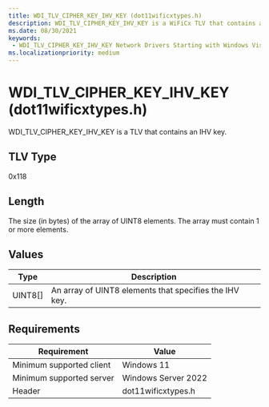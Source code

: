 ```yaml
---
title: WDI_TLV_CIPHER_KEY_IHV_KEY (dot11wificxtypes.h)
description: WDI_TLV_CIPHER_KEY_IHV_KEY is a WiFiCx TLV that contains an IHV key.
ms.date: 08/30/2021
keywords:
 - WDI_TLV_CIPHER_KEY_IHV_KEY Network Drivers Starting with Windows Vista
ms.localizationpriority: medium
---
```


# WDI\_TLV\_CIPHER\_KEY\_IHV\_KEY (dot11wificxtypes.h)


WDI\_TLV\_CIPHER\_KEY\_IHV\_KEY is a TLV that contains an IHV key.

## TLV Type


0x118

## Length


The size (in bytes) of the array of UINT8 elements. The array must contain 1 or more elements.

## Values


| Type      | Description                                            |
|-----------|--------------------------------------------------------|
| UINT8\[\] | An array of UINT8 elements that specifies the IHV key. |

 

## Requirements

|Requirement|Value|
|--- |--- |
|Minimum supported client|Windows 11|
|Minimum supported server|Windows Server 2022|
|Header|dot11wificxtypes.h|

 

 




